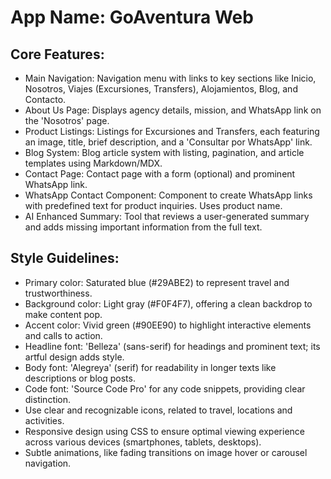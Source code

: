# **App Name**: GoAventura Web

## Core Features:

- Main Navigation: Navigation menu with links to key sections like Inicio, Nosotros, Viajes (Excursiones, Transfers), Alojamientos, Blog, and Contacto.
- About Us Page: Displays agency details, mission, and WhatsApp link on the 'Nosotros' page.
- Product Listings: Listings for Excursiones and Transfers, each featuring an image, title, brief description, and a 'Consultar por WhatsApp' link.
- Blog System: Blog article system with listing, pagination, and article templates using Markdown/MDX.
- Contact Page: Contact page with a form (optional) and prominent WhatsApp link.
- WhatsApp Contact Component: Component to create WhatsApp links with predefined text for product inquiries. Uses product name.
- AI Enhanced Summary: Tool that reviews a user-generated summary and adds missing important information from the full text.

## Style Guidelines:

- Primary color: Saturated blue (#29ABE2) to represent travel and trustworthiness.
- Background color: Light gray (#F0F4F7), offering a clean backdrop to make content pop.
- Accent color: Vivid green (#90EE90) to highlight interactive elements and calls to action.
- Headline font: 'Belleza' (sans-serif) for headings and prominent text; its artful design adds style.
- Body font: 'Alegreya' (serif) for readability in longer texts like descriptions or blog posts.
- Code font: 'Source Code Pro' for any code snippets, providing clear distinction.
- Use clear and recognizable icons, related to travel, locations and activities.
- Responsive design using CSS to ensure optimal viewing experience across various devices (smartphones, tablets, desktops).
- Subtle animations, like fading transitions on image hover or carousel navigation.